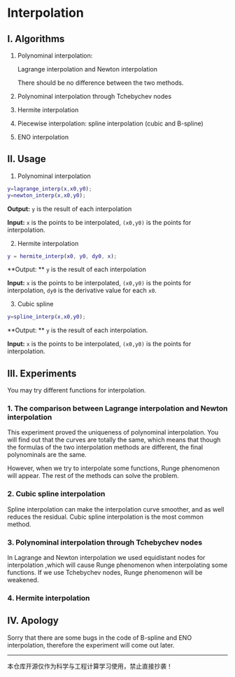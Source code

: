 # Interpolation

## I. Algorithms

1. Polynominal interpolation: 

   Lagrange interpolation and Newton interpolation

   There should be no difference between the two methods.

1. Polynominal interpolation through Tchebychev nodes

2. Hermite interpolation

3. Piecewise interpolation: spline interpolation (cubic and B-spline)

4. ENO interpolation

## II. Usage

1. Polynominal interpolation

```matlab
y=lagrange_interp(x,x0,y0);
y=newton_interp(x,x0,y0);
```

**Output:** `y` is the result of each interpolation

**Input:** `x` is the points to be interpolated, `(x0,y0)` is the points for interpolation.

2. Hermite interpolation

```matlab
y = hermite_interp(x0, y0, dy0, x);
```

**Output: ** `y` is the result of each interpolation

**Input:** `x` is the points to be interpolated, `(x0,y0)` is the points for interpolation, `dy0` is the derivative value for each `x0`.

3. Cubic spline

```matlab
y=spline_interp(x,x0,y0);
```

**Output: ** `y` is the result of each interpolation.

**Input:** `x` is the points to be interpolated, `(x0,y0)` is the points for interpolation.

## III. Experiments

You may try different functions for interpolation.

### 1. The comparison between Lagrange interpolation and Newton interpolation

This experiment proved the uniqueness of polynominal interpolation. You will find out that the curves are totally the same, which means that though the formulas of the two interpolation methods are different, the final polynominals are the same.

However, when we try to interpolate some functions, Runge phenomenon will appear. The rest of the methods can solve the problem.

### 2. Cubic spline interpolation

Spline interpolation can make the interpolation curve smoother, and as well reduces the residual. Cubic spline interpolation is the most common method.

### 3. Polynominal interpolation through Tchebychev nodes

In Lagrange and Newton interpolation we used equidistant nodes for interpolation ,which will cause Runge phenomenon when interpolating some functions. If we use Tchebychev nodes, Runge phenomenon will be weakened.

### 4. Hermite interpolation

## IV. Apology

Sorry that there are some bugs in the code of B-spline and ENO interpolation, therefore the experiment will come out later.



---

本仓库开源仅作为科学与工程计算学习使用，禁止直接抄袭！
